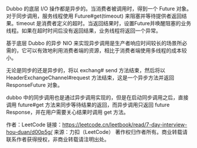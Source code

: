 Dubbo 的底层 I/O 操作都是异步的。当消费者被调用时，得到一个 Future 对象。对于同步调用，服务线程使用 Future#get(timeout) 来阻塞并等待提供者返回结果。timeout 是消费者定义的超时。当返回结果时，设置Future并唤醒阻塞的业务线程。如果在超时时间后没有返回结果，业务线程将返回一个异常。

基于底层 Dubbo 的异步 NIO 来实现异步调用是生产者响应时间较长的场景所必需的，它可以有效地利用消费者端的资源，相比于消费者端使用多线程的成本较小。

无论是同步的还是异步的，将以 exchang# send 方法结束，然后将以HeaderExchangeChannel#request 方法结束，这是一个异步方法并返回 ResponseFuture 对象。

dubbo 中的同步调用也是通过异步调用实现的，但是在启动同步调用之后，直接调用 future#get 方法来同步等待结果的返回，而异步调用只返回 future Response，并在用户需要关心结果时调用 get 方法。



作者：LeetCode
链接：https://leetcode.cn/leetbook/read/7-day-interview-hou-duan/d00p5g/
来源：力扣（LeetCode）
著作权归作者所有。商业转载请联系作者获得授权，非商业转载请注明出处。